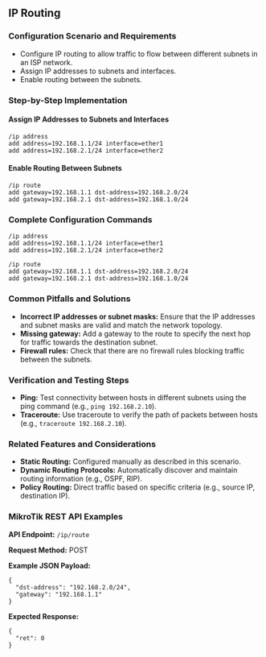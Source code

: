 ## IP Routing

### Configuration Scenario and Requirements

- Configure IP routing to allow traffic to flow between different subnets in an ISP network.
- Assign IP addresses to subnets and interfaces.
- Enable routing between the subnets.

### Step-by-Step Implementation

#### Assign IP Addresses to Subnets and Interfaces

```
/ip address
add address=192.168.1.1/24 interface=ether1
add address=192.168.2.1/24 interface=ether2
```

#### Enable Routing Between Subnets

```
/ip route
add gateway=192.168.1.1 dst-address=192.168.2.0/24
add gateway=192.168.2.1 dst-address=192.168.1.0/24
```

### Complete Configuration Commands

```
/ip address
add address=192.168.1.1/24 interface=ether1
add address=192.168.2.1/24 interface=ether2

/ip route
add gateway=192.168.1.1 dst-address=192.168.2.0/24
add gateway=192.168.2.1 dst-address=192.168.1.0/24
```

### Common Pitfalls and Solutions

- **Incorrect IP addresses or subnet masks:** Ensure that the IP addresses and subnet masks are valid and match the network topology.
- **Missing gateway:** Add a gateway to the route to specify the next hop for traffic towards the destination subnet.
- **Firewall rules:** Check that there are no firewall rules blocking traffic between the subnets.

### Verification and Testing Steps

- **Ping:** Test connectivity between hosts in different subnets using the ping command (e.g., `ping 192.168.2.10`).
- **Traceroute:** Use traceroute to verify the path of packets between hosts (e.g., `traceroute 192.168.2.10`).

### Related Features and Considerations

- **Static Routing:** Configured manually as described in this scenario.
- **Dynamic Routing Protocols:** Automatically discover and maintain routing information (e.g., OSPF, RIP).
- **Policy Routing:** Direct traffic based on specific criteria (e.g., source IP, destination IP).

### MikroTik REST API Examples

**API Endpoint:** `/ip/route`

**Request Method:** POST

**Example JSON Payload:**

```
{
  "dst-address": "192.168.2.0/24",
  "gateway": "192.168.1.1"
}
```

**Expected Response:**

```
{
  "ret": 0
}
```